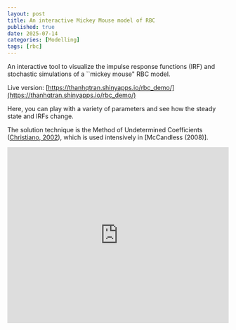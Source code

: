 ```yaml
---
layout: post
title: An interactive Mickey Mouse model of RBC
published: true
date: 2025-07-14
categories: [Modelling]
tags: [rbc]
---
```


An interactive tool to visualize the impulse response functions (IRF) and stochastic simulations of a ``mickey mouse" RBC model.


Live version: [https://thanhqtran.shinyapps.io/rbc_demo/](https://thanhqtran.shinyapps.io/rbc_demo/)


Here, you can play with a variety of parameters and see how the steady state and IRFs change.


The solution technique is the Method of Undetermined Coefficients ([Christiano, 2002](https://link.springer.com/article/10.1023/A:1020534927853)), which is used intensively in [McCandless (2008)].

<iframe height="400" width="100%" frameborder="no" src="https://thanhqtran.shinyapps.io/rbc_demo/"> </iframe>
